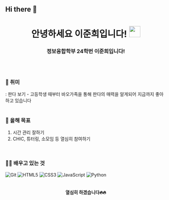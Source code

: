 ## Hi there 👋

<!--
**junhee333/junhee333** is a ✨ _special_ ✨ repository because its `README.md` (this file) appears on your GitHub profile.

Here are some ideas to get you started:

- 🔭 I’m currently working on ...
- 🌱 I’m currently learning ...
- 👯 I’m looking to collaborate on ...
- 🤔 I’m looking for help with ...
- 💬 Ask me about ...
- 📫 How to reach me: ...
- 😄 Pronouns: ...
- ⚡ Fun fact: ...
-->

<h1 align="center"><b>안녕하세요 이준희입니다! </b><img src="https://media.giphy.com/media/hvRJCLFzcasrR4ia7z/giphy.gif" width="35"></h1>
<h3 align="center">정보융합학부 24학번 이준희입니다!</h3>
<br/>
<br/>

### 🎯 취미
: 판다 보기 - 고등학생 때부터 바오가족을 통해 판다의 매력을 알게되어 지금까지 좋아하고 있습니다
<br/>
<br/>

### 🌱 올해 목표
1. 시간 관리 잘하기
2. CHIC, 튜터링, 소모임 등 열심히 참여하기
<br/>

### 👨‍💻 배우고 있는 것
![Git](https://img.shields.io/badge/git-%23F05033.svg?style=for-the-badge&logo=git&logoColor=white)
![HTML5](https://img.shields.io/badge/HTML5%20-%23E34F26.svg?style=for-the-badge&logo=html5&logoColor=white)
![CSS3](https://img.shields.io/badge/CSS%20-%231572B6.svg?style=for-the-badge&logo=css3&logoColor=white)
![JavaScript](https://img.shields.io/badge/JavaScript%20-%23F7DF1E.svg?style=for-the-badge&logo=javascript&logoColor=black)
![Python](https://img.shields.io/badge/Python%20-%2314354C.svg?style=for-the-badge&logo=python&logoColor=white)
<br/>
<br/>

<h4 align="center">열심히 하겠습니다🔥🔥</h4>
